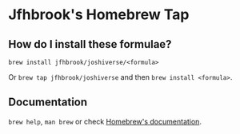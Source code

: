 # Jfhbrook's Homebrew Tap

## How do I install these formulae?

`brew install jfhbrook/joshiverse/<formula>`

Or `brew tap jfhbrook/joshiverse` and then `brew install <formula>`.

## Documentation

`brew help`, `man brew` or check [Homebrew's documentation](https://docs.brew.sh).
